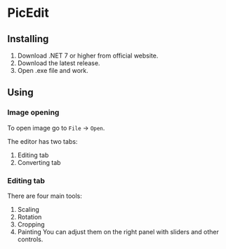 # PicEdit

## Installing

1. Download .NET 7 or higher from official website.
2. Download the latest release.
3. Open .exe file and work.

## Using

### Image opening
To open image go to ```File``` -> ```Open```.

The editor has two tabs:
1. Editing tab
2. Converting tab

### Editing tab

There are four main tools:
1. Scaling
2. Rotation
3. Cropping
4. Painting
You can adjust them on the right panel with sliders and other controls.



[official website]: https://dotnet.microsoft.com/en-us/download/dotnet
[latest release]: https://github.com/mythter/PicEdit/releases/latest